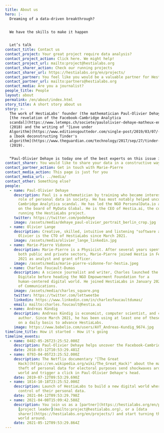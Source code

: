 ```yaml
---
title: About us
hero: |-
  Dreaming of a data-driven breakthrough?


  We have the skills to make it happen


  Let’s talk
contact_title: Contact us
contact_project: Your great project require data analysis?
contact_project_action: Click here. We might help!
contact_project_url: mailto:project@hestialabs.org
contact_sharer_action: Check our running projects
contact_sharer_url: https://hestialabs.org/en/projects/
contact_partner: You feel like you would be a valuable partner for HestiaLabs?
contact_partner_url: mailto:partners@hestialabs.org
contact_media: Are you a journalist?
people_title: People
layout: about
permalink: /en/about/index.html
story_title: A short story about us
story: >-
  The work of HestiaLabs' founder (the mathematician Paul-Olivier Dehaye) led to
  [the revelation of the Facebook-Cambridge Analytica
  scandal](https://www.letemps.ch/societe/paulolivier-dehaye-matheux-ennemi-facebook)
  (2018) and the writing of "[Love under
  Algorithm](https://www.editionsgouttedor.com/single-post/2019/03/07/-l-amour-sous-algorithme-de-judith-duportail)",
  a [book deconstructing Tinder's
  algorithm](https://www.theguardian.com/technology/2017/sep/27/tinder-data-privacy-tech-eu-general-data-protection-regulation)
  (2019).


  “Paul-Olivier Dehaye is today one of the best experts on this issue in the world. His aim is not to climb this kind of summit any further. Rather to contribute to the emergence of solutions and instruments likely to bring about change”, wrote [Paris-Match](https://paris-match.ch/labecedaire-de-paul-olivier-dehaye/). HestiaLabs is one of them.
contact_sharer: You would like to share your data in a constructive way (without being cheated)
contact_partner_action: Get in touch with Marie-Pierre
contact_media_action: This page is just for you
contact_media_url: ../media/
contact_other: Something else?
people:
  - name: Paul-Olivier Dehaye
    description: Paul is a mathematician by training who became interested in the
      role of personal data in society. He has most notably helped uncover the
      Cambridge Analytica scandal. He has led the NGO PersonalData.io and sits
      on the board of MyData Global. He is the CEO of Hestia.ai, the company
      running the HestiaLabs project.
    twitter: https://twitter.com/podehaye
    image: /assets/media/dehaye_paul-olivier_portrait_berlin_crop.jpg
  - name: Olivier Lange
    description: Creative, skilled, intuitive and listening "software artisan",
      Olivier is the CTO of HestiaLabs since March 2021.
    image: /assets/media/olivier_lange_linkedin.jpg
  - name: Marie-Pierre Vidonne
    description: Marie-Pierre is a Physicist. After several years spent in R&D in
      both public and private sectors, Marie-Pierre joined Hestia in February
      2021 as analyst and grant officer.
    image: /assets/media/marie-pierre-vidonne-for-hestia.jpeg
  - name: Charles Foucault-Dumas
    description: A science journalist and writer, Charles launched the media L'Usine
      Digitale before heading the NGO Empowerment Foundation for a
      human-centered digital world. He joined HestiaLabs in January 2021 as Head
      of Communications.
    image: /assets/media/charles_square.png
    twitter: https://twitter.com/lettweetbe
    linkedin: https://www.linkedin.com/in/charlesfoucaultdumas/
    email: mailto:charles.foucault@hestia.ai
  - name: Andreas Kündig
    description: Andreas Kündig is economist, computer scientist, and comic book
      author. Since March 2021, he has been using at least one of these skills
      on a daily basis to advance HestiaLabs.
    image: https://www.babelio.com/users/AVT_Andreas-Kundig_9674.jpg
timeline_title: How it started - How it's going
timeline_events:
  - name: 0482-05-26T23:25:52.000Z
    description: Paul-Olivier Dehaye helps uncover the Facebook-Cambridge Analytica scandal.
    date: 2018-03-12T10:53:29.481Z
  - name: 0793-04-05T23:25:52.000Z
    description: The Netflix documentary "[The Great
      Hack](https://en.wikipedia.org/wiki/The_Great_Hack)" about the massive
      theft of personal data for electoral purposes send shockwaves around the
      world and trigger a click in Paul-Olivier Dehaye's head.
    date: 2019-07-12T09:53:29.690Z
  - name: 1814-10-18T23:25:52.000Z
    description: Launch of HestiaLabs to build a new digital world where users keep
      control of their personal data.
    date: 2021-04-12T09:53:29.798Z
  - name: 2021-04-08T15:09:42.588Z
    description: You join us as a [partner](https://hestialabs.org/en/partners/), a
      [project leader](mailto:project@hestialabs.org), or a [data
      sharer](https://hestialabs.org/en/projects/) and start turning the digital
      world around.
    date: 2021-05-12T09:53:29.864Z
---
```

